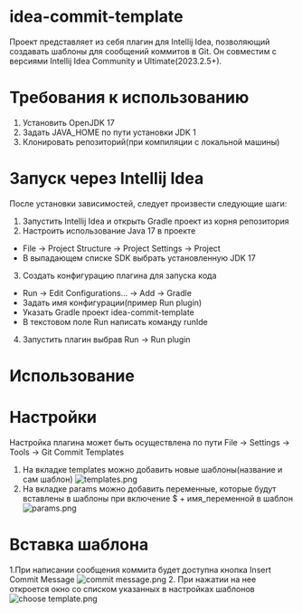 # idea-commit-template

Проект представляет из себя плагин для Intellij Idea, позволяющий создавать шаблоны для сообщений коммитов в Git. Он совместим с версиями Intellij Idea Community и Ultimate(2023.2.5+). 

# Требования к использованию

1. Установить OpenJDK 17
2. Задать JAVA_HOME по пути установки JDK 1
3. Клонировать репозиторий(при компиляции с локальной машины)

# Запуск через Intellij Idea

После установки зависимостей, следует произвести следующие шаги:
1. Запустить Intellij Idea и открыть Gradle проект из корня репозитория
2. Настроить использование Java 17 в проекте
- File -> Project Structure -> Project Settings -> Project
- В выпадающем списке SDK выбрать установленную JDK 17
3. Создать конфигурацию плагина для запуска кода
- Run -> Edit Configurations... -> Add -> Gradle
- Задать имя конфигурации(пример Run plugin)
- Указать Gradle проект idea-commit-template
- В текстовом поле Run написать команду runIde
4. Запустить плагин выбрав Run -> Run plugin

# Использование


# Настройки 

Настройка плагина может быть осуществлена по пути File -> Settings -> Tools -> Git Commit Templates
1. На вкладке templates можно добавить новые шаблоны(название и сам шаблон)
![templates.png](..%2F..%2F..%2F..%2F..%2F%3F%3F%3F%3F%3F%3F%3F%3F%3F%3F%3F%2F%3F%3F%3F%3F%3F%3F%20%3F%3F%3F%3F%3F%3F%2Ftemplates.png)
2. На вкладке params можно добавить переменные, которые будут вставлены в шаблоны при включение $ + имя_переменной в шаблон
![params.png](..%2F..%2F..%2F..%2F..%2F%3F%3F%3F%3F%3F%3F%3F%3F%3F%3F%3F%2F%3F%3F%3F%3F%3F%3F%20%3F%3F%3F%3F%3F%3F%2Fparams.png)

# Вставка шаблона

1.При написании сообщения коммита будет доступна кнопка Insert Commit Message
![commit message.png](..%2F..%2F..%2F..%2F..%2F%3F%3F%3F%3F%3F%3F%3F%3F%3F%3F%3F%2F%3F%3F%3F%3F%3F%3F%20%3F%3F%3F%3F%3F%3F%2Fcommit%20message.png)
2. При нажатии на нее откроется окно со списком указанных в настройках шаблонов
![choose template.png](..%2F..%2F..%2F..%2F..%2F%3F%3F%3F%3F%3F%3F%3F%3F%3F%3F%3F%2F%3F%3F%3F%3F%3F%3F%20%3F%3F%3F%3F%3F%3F%2Fchoose%20template.png)